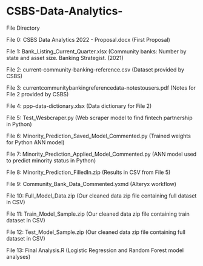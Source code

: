 # CSBS-Data-Analytics-

File Directory

File 0: CSBS Data Analytics 2022 - Proposal.docx (First Proposal)

File 1: Bank_Listing_Current_Quarter.xlsx (Community banks: Number by state and asset size. Banking Strategist. (2021)

File 2: current-community-banking-reference.csv (Dataset provided by CSBS)

File 3: currentcommunitybankingreferencedata-notestousers.pdf (Notes for File 2 provided by CSBS)

File 4: ppp-data-dictionary.xlsx (Data dictionary for File 2)

File 5: Test_Wesbcraper.py (Web scraper model to find fintech partnership in Python)

File 6: Minority_Prediction_Saved_Model_Commented.py (Trained weights for Python ANN model)

File 7: Minority_Prediction_Applied_Model_Commented.py (ANN model used to predict minority status in Python)

File 8: Minority_Prediction_FilledIn.zip (Results in CSV from File 5)

File 9: Community_Bank_Data_Commented.yxmd (Alteryx workflow)

File 10: Full_Model_Data.zip (Our cleaned data zip file containing full dataset in CSV)

File 11: Train_Model_Sample.zip (Our cleaned data zip file containing train dataset in CSV)

File 12: Test_Model_Sample.zip (Our cleaned data zip file containing full dataset in CSV)

File 13: Final Analysis.R (Logistic Regression and Random Forest model analyses)
